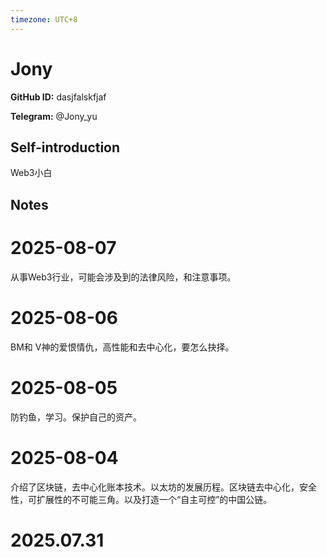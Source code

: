```yaml
---
timezone: UTC+8
---
```


# Jony

**GitHub ID:** dasjfalskfjaf

**Telegram:** @Jony_yu

## Self-introduction

Web3小白

## Notes

<!-- Content_START -->
# 2025-08-07

从事Web3行业，可能会涉及到的法律风险，和注意事项。

# 2025-08-06

BM和 V神的爱恨情仇，高性能和去中心化，要怎么抉择。

# 2025-08-05

防钓鱼，学习。保护自己的资产。

# 2025-08-04

介绍了区块链，去中心化账本技术。以太坊的发展历程。区块链去中心化，安全性，可扩展性的不可能三角。以及打造一个“自主可控”的中国公链。


# 2025.07.31


<!-- Content_END -->
